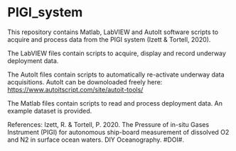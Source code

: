 # PIGI_system
This repository contains Matlab, LabVIEW and AutoIt software scripts to acquire and process data from the PIGI system (Izett & Tortell, 2020).

The LabVIEW files contain scripts to acquire, display and record underway deployment data.

The AutoIt files contain scripts to automatically re-activate underway data acquisitions. AutoIt can be downoloaded freely here: https://www.autoitscript.com/site/autoit-tools/

The Matlab files contain scripts to read and process deployment data. An example dataset is provided.


References:
Izett, R. & Tortell, P. 2020. The Pressure of in-situ Gases Instrument (PIGI) for autonomous ship-board measurement of dissolved O2 and N2 in surface ocean waters. DIY Oceanography. #DOI#.
